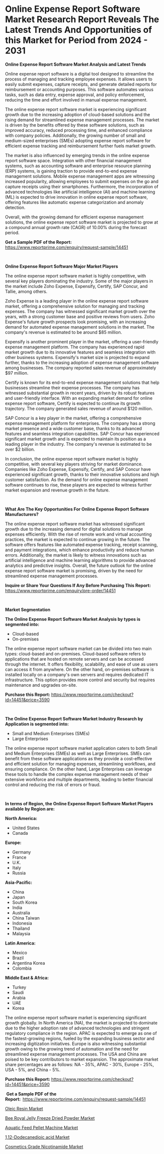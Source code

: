 <p><h1>Online Expense Report Software Market Research Report Reveals The Latest Trends And Opportunities of this Market for Period from 2024 - 2031</h1></p><p><strong>Online Expense Report Software Market Analysis and Latest Trends</strong></p>
<p><p>Online expense report software is a digital tool designed to streamline the process of managing and tracking employee expenses. It allows users to easily submit expenses, capture receipts, and generate detailed reports for reimbursement or accounting purposes. This software automates various tasks, such as data entry, expense approval, and policy enforcement, reducing the time and effort involved in manual expense management.</p><p>The online expense report software market is experiencing significant growth due to the increasing adoption of cloud-based solutions and the rising demand for streamlined expense management processes. The market is driven by the benefits offered by these software solutions, such as improved accuracy, reduced processing time, and enhanced compliance with company policies. Additionally, the growing number of small and medium-sized enterprises (SMEs) adopting expense report software for efficient expense tracking and reimbursement further fuels market growth.</p><p>The market is also influenced by emerging trends in the online expense report software space. Integration with other financial management systems, such as accounting software and enterprise resource planning (ERP) systems, is gaining traction to provide end-to-end expense management solutions. Mobile expense management apps are witnessing increased popularity, allowing employees to submit expenses on the go and capture receipts using their smartphones. Furthermore, the incorporation of advanced technologies like artificial intelligence (AI) and machine learning (ML) is expected to drive innovation in online expense report software, offering features like automatic expense categorization and anomaly detection.</p><p>Overall, with the growing demand for efficient expense management solutions, the online expense report software market is projected to grow at a compound annual growth rate (CAGR) of 10.00% during the forecast period.</p></p>
<p><strong>Get a Sample PDF of the Report:&nbsp;</strong> <a href="https://www.reportprime.com/enquiry/request-sample/14451">https://www.reportprime.com/enquiry/request-sample/14451</a></p>
<p>&nbsp;</p>
<p><strong>Online Expense Report Software Major Market Players</strong></p>
<p><p>The online expense report software market is highly competitive, with several key players dominating the industry. Some of the major players in the market include Zoho Expense, Expensify, Certify, SAP Concur, and Tallie, among others.</p><p>Zoho Expense is a leading player in the online expense report software market, offering a comprehensive solution for managing and tracking expenses. The company has witnessed significant market growth over the years, with a strong customer base and positive reviews from users. Zoho Expense's future growth prospects look promising, with an increasing demand for automated expense management solutions in the market. The company's revenue is estimated to be around $85 million.</p><p>Expensify is another prominent player in the market, offering a user-friendly expense management platform. The company has experienced rapid market growth due to its innovative features and seamless integration with other business systems. Expensify's market size is projected to expand further, thanks to the increasing adoption of expense management software among businesses. The company reported sales revenue of approximately $97 million.</p><p>Certify is known for its end-to-end expense management solutions that help businesses streamline their expense processes. The company has witnessed substantial growth in recent years, driven by its robust features and user-friendly interface. With an expanding market demand for online expense report software, Certify is expected to continue its growth trajectory. The company generated sales revenue of around $120 million.</p><p>SAP Concur is a key player in the market, offering a comprehensive expense management platform for enterprises. The company has a strong market presence and a wide customer base, thanks to its advanced features and seamless integration capabilities. SAP Concur has experienced significant market growth and is expected to maintain its position as a leading player in the industry. The company's revenue is estimated to be over $2 billion.</p><p>In conclusion, the online expense report software market is highly competitive, with several key players striving for market dominance. Companies like Zoho Expense, Expensify, Certify, and SAP Concur have experienced significant growth, thanks to their innovative solutions and high customer satisfaction. As the demand for online expense management software continues to rise, these players are expected to witness further market expansion and revenue growth in the future.</p></p>
<p>&nbsp;</p>
<p><strong>What Are The Key Opportunities For Online Expense Report Software Manufacturers?</strong></p>
<p><p>The online expense report software market has witnessed significant growth due to the increasing demand for digital solutions to manage expenses efficiently. With the rise of remote work and virtual accounting practices, the market is expected to continue growing in the future. The software offers features like automated expense tracking, receipt scanning, and payment integrations, which enhance productivity and reduce human errors. Additionally, the market is likely to witness innovations such as artificial intelligence and machine learning algorithms to provide advanced analytics and predictive insights. Overall, the future outlook for the online expense report software market is promising, driven by the need for streamlined expense management processes.</p></p>
<p><strong>Inquire or Share Your Questions If Any Before Purchasing This Report:</strong> <a href="https://www.reportprime.com/enquiry/pre-order/14451">https://www.reportprime.com/enquiry/pre-order/14451</a></p>
<p>&nbsp;</p>
<p><strong>Market Segmentation</strong></p>
<p><strong>The Online Expense Report Software Market Analysis by types is segmented into:</strong></p>
<p><ul><li>Cloud-based</li><li>On-premises</li></ul></p>
<p><p>The online expense report software market can be divided into two main types: cloud-based and on-premises. Cloud-based software refers to applications that are hosted on remote servers and can be accessed through the internet. It offers flexibility, scalability, and ease of use as users can access it from anywhere. On the other hand, on-premises software is installed locally on a company's own servers and requires dedicated IT infrastructure. This option provides more control and security but requires maintenance and upgrades on-site.</p></p>
<p><strong>Purchase this Report:&nbsp;</strong><a href="https://www.reportprime.com/checkout?id=14451&price=3590">https://www.reportprime.com/checkout?id=14451&price=3590</a></p>
<p>&nbsp;</p>
<p><strong>The Online Expense Report Software Market Industry Research by Application is segmented into:</strong></p>
<p><ul><li>Small and Medium Enterprises (SMEs)</li><li>Large Enterprises</li></ul></p>
<p><p>The online expense report software market application caters to both Small and Medium Enterprises (SMEs) as well as Large Enterprises. SMEs can benefit from these software applications as they provide a cost-effective and efficient solution for managing expenses, streamlining workflows, and ensuring compliance. On the other hand, Large Enterprises can leverage these tools to handle the complex expense management needs of their extensive workforce and multiple departments, leading to better financial control and reducing the risk of errors or fraud.</p></p>
<p>&nbsp;</p>
<p><strong>In terms of Region, the Online Expense Report Software Market Players available by Region are:</strong></p>
<p>
    <p> <strong> North America: </strong>
        <ul>
            <li>United States</li>
            <li>Canada</li>
        </ul>
        </p> 
    <p> <strong> Europe: </strong>
        <ul>
            <li>Germany</li>
            <li>France</li>
            <li>U.K.</li>
            <li>Italy</li>
            <li>Russia</li>
        </ul>
        </p> 
    <p> <strong> Asia-Pacific: </strong>
        <ul>
            <li>China</li>
            <li>Japan</li>
            <li>South Korea</li>
            <li>India</li>
            <li>Australia</li>
            <li>China Taiwan</li>
            <li>Indonesia</li>
            <li>Thailand</li>
            <li>Malaysia</li>
        </ul>
        </p> 
    <p> <strong> Latin America: </strong>
        <ul>
            <li>Mexico</li>
            <li>Brazil</li>
            <li>Argentina Korea</li>
            <li>Colombia</li>
        </ul>
        </p> 
    <p> <strong> Middle East & Africa: </strong>
        <ul>
            <li>Turkey</li>
            <li>Saudi</li>
            <li>Arabia</li>
            <li>UAE</li>
            <li>Korea</li>
        </ul>
    </p>
    </p>
<p><p>The online expense report software market is experiencing significant growth globally. In North America (NA), the market is projected to dominate due to the higher adoption rate of advanced technologies and stringent regulatory compliance in the region. APAC is expected to emerge as one of the fastest-growing regions, fueled by the expanding business sector and increasing digitization initiatives. Europe is also witnessing substantial growth owing to the growing trend of automation and the need for streamlined expense management processes. The USA and China are poised to be key contributors to market expansion. The approximate market share percentages are as follows: NA - 35%, APAC - 30%, Europe - 25%, USA - 5%, and China - 5%.</p></p>
<p><strong>Purchase this Report: </strong><a href="https://www.reportprime.com/checkout?id=14451&price=3590">https://www.reportprime.com/checkout?id=14451&price=3590</a></p>
<p>&nbsp;<strong>Get a Sample PDF of the Report:&nbsp;&nbsp;</strong><a href="https://www.reportprime.com/enquiry/request-sample/14451">https://www.reportprime.com/enquiry/request-sample/14451</a></p>
<p><strong></strong></p>
<p><p><a href="https://medium.com/@natlockman/oleic-resin-market-size-and-market-trends-complete-industry-overview-2024-to-2031-0defc060fb8c">Oleic Resin Market</a></p><p><a href="https://medium.com/@natlockman/bee-royal-jelly-freeze-dried-powder-nbsp-market-focuses-on-market-share-size-and-projected-02a60985992b">Bee Royal Jelly Freeze Dried Powder Market</a></p><p><a href="https://medium.com/@natlockman/aquatic-feed-pellet-machine-market-size-and-market-trends-complete-industry-overview-2024-to-2031-49ea6dee8c44">Aquatic Feed Pellet Machine Market</a></p><p><a href="https://medium.com/@natlockman/1-12-dodecanedioic-acid-market-insights-into-market-cagr-market-trends-and-growth-strategies-c13575c02c6a">1,12-Dodecanedioic acid Market</a></p><p><a href="https://medium.com/@natlockman/cosmetics-grade-nicotinamide-market-size-market-outlook-and-market-forecast-2024-to-2031-3811edb002c8">Cosmetics Grade Nicotinamide Market</a></p></p>